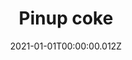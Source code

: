 ---
title: Pinup coke
description: ""
date: "2021-01-01T00:00:00.012Z"
category: personal
preview: "/img/projects/personal/pinup-coke/prev.jpg"
images: ["personal/pinup-coke/1.jpg", "personal/pinup-coke/2.jpg", "personal/pinup-coke/3.jpg"]
---